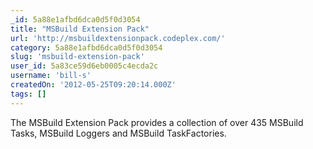 ```yaml
---
_id: 5a88e1afbd6dca0d5f0d3054
title: "MSBuild Extension Pack"
url: 'http://msbuildextensionpack.codeplex.com/'
category: 5a88e1afbd6dca0d5f0d3054
slug: 'msbuild-extension-pack'
user_id: 5a83ce59d6eb0005c4ecda2c
username: 'bill-s'
createdOn: '2012-05-25T09:20:14.000Z'
tags: []
---
```


The MSBuild Extension Pack provides a collection of over 435 MSBuild Tasks, MSBuild Loggers and MSBuild TaskFactories.
